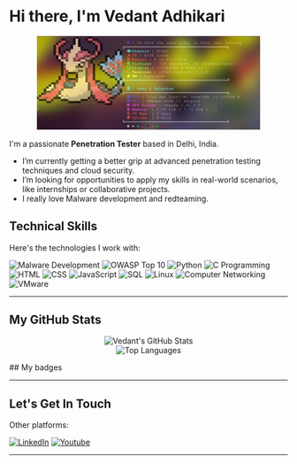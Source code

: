 # Hi there, I'm Vedant Adhikari

<p align="center">
  <img src="https://github.com/Officerwasu/Officerwasu/blob/main/Image.jpg" alt="Banner" width="80%"/>
</p>

I'm a passionate **Penetration Tester** based in Delhi, India.

* I’m currently getting a better grip at advanced penetration testing techniques and cloud security.
* I’m looking for opportunities to apply my skills in real-world scenarios, like internships or collaborative projects.
* I really love Malware development and redteaming.

## Technical Skills 

Here's the technologies I work with:

<p align="left">
  <img src="https://img.shields.io/badge/Malware_Dev-red" alt="Malware Development"/>
  <img src="https://img.shields.io/badge/OWASP-Top%2010-blue?style=flat-square" alt="OWASP Top 10"/>
  


  <img src="https://img.shields.io/badge/Python-3776AB?style=flat-square&logo=python&logoColor=white" alt="Python"/>
  <img src="https://img.shields.io/badge/C%20Programming-A8B9CC?style=flat-square&logo=c&logoColor=black" alt="C Programming"/>
  <img src="https://img.shields.io/badge/HTML5-E34F26?style=flat-square&logo=html5&logoColor=white" alt="HTML"/>
  <img src="https://img.shields.io/badge/CSS3-1572B6?style=flat-square&logo=css3&logoColor=white" alt="CSS"/>
  <img src="https://img.shields.io/badge/JavaScript-F7DF1E?style=flat-square&logo=javascript&logoColor=black" alt="JavaScript"/>
  <img src="https://img.shields.io/badge/SQL-4479A1?style=flat-square&logo=postgresql&logoColor=white" alt="SQL"/> <img src="https://img.shields.io/badge/Linux-FCC624?style=flat-square&logo=linux&logoColor=black" alt="Linux"/>
  <img src="https://img.shields.io/badge/Networking-grey?style=flat-square" alt="Computer Networking"/> <img src="https://img.shields.io/badge/VMware-6C757D?style=flat-square&logo=vmware&logoColor=white" alt="VMware"/>
</p>


---

## My GitHub Stats

<p align="center">
  <img src="https://github-readme-stats.vercel.app/api?username=Officerwasu&show_icons=true&theme=radical&rank_icon=github" alt="Vedant's GitHub Stats"/>
  <br/>
  <img src="https://github-readme-stats.vercel.app/api/top-langs/?username=Officerwasu&layout=compact&theme=radical" alt="Top Languages"/>
</p>
## My badges

---

## Let's Get In Touch

Other platforms:

<p align="left">
<a href="https://www.linkedin.com/in/officerwasu/" target="_blank"><img src="https://img.shields.io/badge/LinkedIn-0077B5?style=for-the-badge&logo=linkedin&logoColor=white" alt="LinkedIn"/></a>
<a href="https://www.youtube.com/@vaziiking" target="_blank"><img src="https://img.shields.io/badge/Youtube-red" alt ="Youtube"></a>
</p>

---

<!--
**Officerwasu/Officerwasu** is a ✨ _special_ ✨ repository because its `README.md` (this file) appears on your GitHub profile.

Here are some ideas to get you started:

- 🔭 I’m currently working on ...
- 🌱 I’m currently learning ...
- 👯 I’m looking to collaborate on ...
- 🤔 I’m looking for help with ...
- 💬 Ask me about ...
- 📫 How to reach me: ...
- 😄 Pronouns: ...
- ⚡ Fun fact: ...
-->
